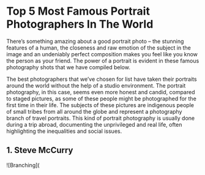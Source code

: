 # Top 5 Most Famous Portrait Photographers In The World

There’s something amazing about a good portrait photo – the stunning features of a human, the closeness and raw emotion of the subject in the image and an undeniably perfect composition makes you feel like you know the person as your friend. The power of a portrait is evident in these famous photography shots that we have compiled below.

The best photographers that we’ve chosen for list have taken their portraits around the world without the help of a studio environment. The portrait photography, in this case, seems even more honest and candid, compared to staged pictures, as some of these people might be photographed for the first time in their life. The subjects of these pictures are indigenous people of small tribes from all around the globe and represent a photography branch of travel portraits. This kind of portrait photography is usually done during a trip abroad, documenting the unprivileged and real life, often highlighting the inequalities and social issues.

## 1. Steve McCurry
![Branching](
